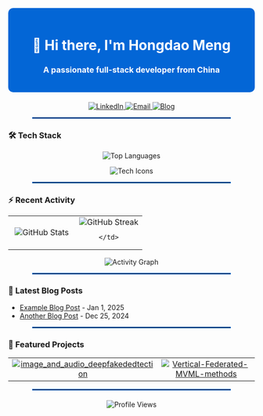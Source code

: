 <!-- 顶部装饰性标题区域 -->
<div align="center" style="background-color: #0366d6; color: white; padding: 20px; border-radius: 10px; margin-bottom: 20px;">
  <h1>👋 Hi there, I'm Hongdao Meng</h1>
  <h3>A passionate full-stack developer from China</h3>
</div>

<p align="center">
  <a href="https://linkedin.com/in/hongdao-meng-70222b306">
    <img src="https://img.shields.io/badge/LinkedIn-0077B5?style=for-the-badge&logo=linkedin&logoColor=white" alt="LinkedIn"/>
  </a>
  <a href="mailto:mycrofthd@gmail.com">
    <img src="https://img.shields.io/badge/Gmail-D14836?style=for-the-badge&logo=gmail&logoColor=white" alt="Email"/>
  </a>
  <a href="https://menghongdao.com">
    <img src="https://img.shields.io/badge/Blog-FF5722?style=for-the-badge&logo=blogger&logoColor=white" alt="Blog"/>
  </a>
</p>

<hr style="border: 1px solid #0366d6; width: 80%; margin:auto; margin-bottom:20px;">

### 🛠 Tech Stack

<!-- 语言统计卡片（移除了 layout 参数，并自定义蓝白配色） -->
<p align="center">
  <img src="https://github-readme-stats.vercel.app/api/top-langs/?username=Mycroft-s&hide_border=true&bg_color=ffffff&title_color=0366d6&text_color=24292e&icon_color=0366d6" alt="Top Languages"/>
</p>

<!-- 技术图标 -->
<p align="center">
  <img src="https://skillicons.dev/icons?i=js,ts,py,java,react,vue,nodejs,aws,docker,git,github,linux,mysql,redis&perline=7" alt="Tech Icons" />
</p>

<hr style="border: 1px solid #0366d6; width: 80%; margin:auto; margin-bottom:20px;">

### ⚡ Recent Activity

<!-- 使用表格让 GitHub Stats 与 Streak 卡片并排显示，同时自定义蓝白配色 -->
<table align="center">
  <tr>
    <td width="50%" align="center">
      <img src="https://github-readme-stats.vercel.app/api?username=Mycroft-s&show_icons=true&hide_border=true&bg_color=ffffff&title_color=0366d6&text_color=24292e&icon_color=FFD700&line_color=FFD700" alt="GitHub Stats" />
    </td>
    <td width="50%" align="center">
      <img src="https://github-readme-streak-stats.herokuapp.com/?user=Mycroft-s&hide_border=true&background=ffffff&ring=FFD700&fire=FFD700&currStreakNum=0366d6&sideNums=0366d6" alt="GitHub Streak" />

    </td>
  </tr>
</table>

   


<!-- GitHub 活动图（自定义蓝白配色） -->
<p align="center">
  <img src="https://github-readme-activity-graph.vercel.app/graph?username=Mycroft-s&hide_border=true&bg_color=ffffff&color=0366d6&line=0366d6&point=0366d6" alt="Activity Graph" />
</p>

<hr style="border: 1px solid #0366d6; width: 80%; margin:auto; margin-bottom:20px;">

### 📝 Latest Blog Posts

<!-- BLOG-POST-LIST:START -->
<!-- 此处内容可通过 GitHub Action 自动更新 -->
- [Example Blog Post](https://yourblog.com/example-post) - Jan 1, 2025
- [Another Blog Post](https://yourblog.com/another-post) - Dec 25, 2024
<!-- BLOG-POST-LIST:END -->

<hr style="border: 1px solid #0366d6; width: 80%; margin:auto; margin-bottom:20px;">

### 🚀 Featured Projects

<table>
  <tr>
    <td width="50%" align="center">
      <a href="https://github.com/Mycroft-s/image_and_audio_deepfakededtection">
        <img src="https://github-readme-stats.vercel.app/api/pin/?username=Mycroft-s&repo=image_and_audio_deepfakededtection&hide_border=true&bg_color=ffffff&title_color=0366d6&text_color=24292e&icon_color=0366d6" alt="image_and_audio_deepfakededtection"/>
      </a>
    </td>
    <td width="50%" align="center">
      <a href="https://github.com/Mycroft-s/Vertical-Federated-MVML-methods">
        <img src="https://github-readme-stats.vercel.app/api/pin/?username=Mycroft-s&repo=Vertical-Federated-MVML-methods&hide_border=true&bg_color=ffffff&title_color=0366d6&text_color=24292e&icon_color=0366d6" alt="Vertical-Federated-MVML-methods"/>
      </a>
    </td>
  </tr>
</table>

<hr style="border: 1px solid #0366d6; width: 80%; margin:auto; margin-bottom:20px;">

<!-- 访问量统计（可根据需要决定是否保留） -->
<p align="center">
  <img src="https://komarev.com/ghpvc/?username=Mycroft-s&color=blueviolet&style=flat-square" alt="Profile Views"/>
</p>
